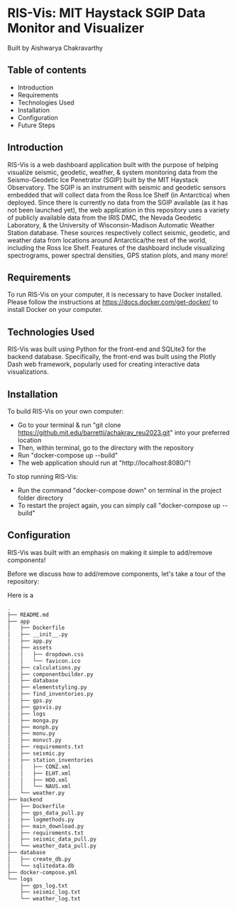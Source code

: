 # RIS-Vis: MIT Haystack SGIP Data Monitor and Visualizer

Built by Aishwarya Chakravarthy

## Table of contents
- Introduction
- Requirements
- Technologies Used
- Installation
- Configuration
- Future Steps

## Introduction
RIS-Vis is a web dashboard application built with the purpose of helping visualize seismic, geodetic, weather, & system monitoring data from the Seismo-Geodetic Ice Penetrator (SGIP) built by the MIT Haystack Observatory. The SGIP is an instrument with seismic and geodetic sensors embedded that will collect data from the Ross Ice Shelf (in Antarctica) when deployed. Since there is currently no data from the SGIP available (as it has not been launched yet), the web application in this repository uses a variety of publicly available data from the IRIS DMC, the Nevada Geodetic Laboratory, & the University of Wisconsin-Madison Automatic Weather Station database. These sources respectively collect seismic, geodetic, and weather data from locations around Antarctica/the rest of the world, including the Ross Ice Shelf. Features of the dashboard include visualizing spectrograms, power spectral densities, GPS station plots, and many more!

## Requirements
To run RIS-Vis on your computer, it is necessary to have Docker installed. Please follow the instructions at https://docs.docker.com/get-docker/ to install Docker on your computer.

## Technologies Used
RIS-Vis was built using Python for the front-end and SQLite3 for the backend database. Specifically, the front-end was built using the Plotly Dash web framework, popularly used for creating interactive data visualizations. 

## Installation
To build RIS-Vis on your own computer:
- Go to your terminal & run "git clone https://github.mit.edu/barrettj/achakrav_reu2023.git" into your preferred location
- Then, within terminal, go to the directory with the repository
- Run "docker-compose up --build"
- The web application should run at "http://localhost:8080/"!

To stop running RIS-Vis:
-  Run the command "docker-compose down" on terminal in the project folder directory
-  To restart the project again, you can simply call "docker-compose up --build"

## Configuration
RIS-Vis was built with an emphasis on making it simple to add/remove components!

Before we discuss how to add/remove components, let's take a tour of the repository:

Here is a 

```bash 
.
├── README.md
├── app
│   ├── Dockerfile
│   ├── __init__.py
│   ├── app.py
│   ├── assets
│   │   ├── dropdown.css
│   │   └── favicon.ico
│   ├── calculations.py
│   ├── componentbuilder.py
│   ├── database
│   ├── elementstyling.py
│   ├── find_inventories.py
│   ├── gps.py
│   ├── gpsvis.py
│   ├── logs
│   ├── monga.py
│   ├── monph.py
│   ├── monu.py
│   ├── monvct.py
│   ├── requirements.txt
│   ├── seismic.py
│   ├── station_inventories
│   │   ├── CONZ.xml
│   │   ├── ELHT.xml
│   │   ├── HOO.xml
│   │   └── NAUS.xml
│   └── weather.py
├── backend
│   ├── Dockerfile
│   ├── gps_data_pull.py
│   ├── logmethods.py
│   ├── main_download.py
│   ├── requirements.txt
│   ├── seismic_data_pull.py
│   └── weather_data_pull.py
├── database
│   ├── create_db.py
│   └── sqlitedata.db
├── docker-compose.yml
└── logs
    ├── gps_log.txt
    ├── seismic_log.txt
    └── weather_log.txt
```






